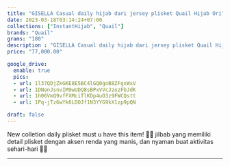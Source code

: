 ```yaml
---
title: "GISELLA Casual daily hijab dari jersey plisket Quail Hijab Ori"
date: 2023-03-18T03:14:24+07:00
collections: ["InstantHijab", "Quail"]
brands: "Quail"
grams: "180"
description : "GISELLA Casual daily hijab dari jersey plisket Quail Hijab Ori"
price: "77,000.00"

google_drive:
  enable: true
  pics:
  - url: 1l37QDjZkGKE8E5BC4lGQ0goB8ZFgxWxV
  - url: 1DNenJsnvIM9wUDQ8sBPxVVcJzozFbJdK
  - url: 1h06VmQ9vfFXMciTlKDp4uO3z9FWCQstt
  - url: 1Pq-jTz6wYk6LDOJf1N3YYG9kX1zp9pQN

draft: false
---
```


New colletion daily plisket must u have this item! 🥳🥳 jilbab yang memiliki detail plisket dengan aksen renda yang manis, dan nyaman buat aktivitas sehari-hari 🥰🥰

---    
 
